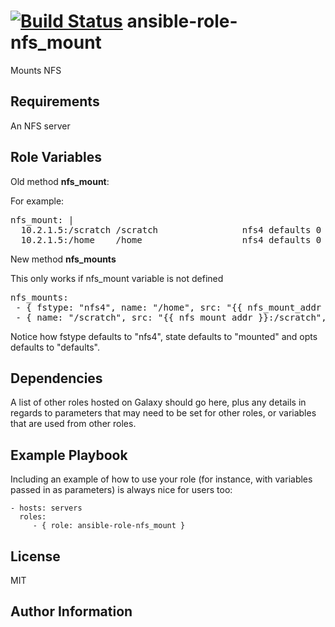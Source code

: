 [![Build Status](https://travis-ci.org/CSC-IT-Center-for-Science/ansible-role-nfs_mount.svg)](https://travis-ci.org/CSC-IT-Center-for-Science/ansible-role-nfs_mount)
ansible-role-nfs_mount
=========

Mounts NFS

Requirements
------------

An NFS server

Role Variables
--------------

Old method **nfs_mount**:

For example:
<pre>
nfs_mount: |
  10.2.1.5:/scratch /scratch                nfs4 defaults 0 0
  10.2.1.5:/home    /home                   nfs4 defaults 0 0
</pre>

New method **nfs_mounts**

This only works if nfs_mount variable is not defined

<pre>
nfs_mounts:
 - { fstype: "nfs4", name: "/home", src: "{{ nfs_mount_addr }}:/home", state: "mounted", opts: "defaults" }
 - { name: "/scratch", src: "{{ nfs_mount_addr }}:/scratch", dirmode: "1777" }
</pre>

Notice how fstype defaults to "nfs4", state defaults to "mounted" and opts defaults to "defaults".

Dependencies
------------

A list of other roles hosted on Galaxy should go here, plus any details in regards to parameters that may need to be set for other roles, or variables that are used from other roles.

Example Playbook
----------------

Including an example of how to use your role (for instance, with variables passed in as parameters) is always nice for users too:

    - hosts: servers
      roles:
         - { role: ansible-role-nfs_mount }

License
-------

MIT

Author Information
------------------
